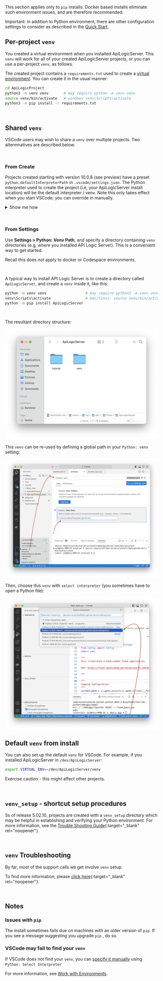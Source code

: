 This section applies only to `pip` installs.  Docker based installs eliminate such environment issues, and are therefore recommended.

Important: in addition to Python environment, there are other configuration settings to consider as described in the [Quick Start](IDE-Execute.md).

## Per-project `venv`

You created a virtual environment when you installed ApiLogicServer.  This ```venv``` will work for all of your created ApiLogicServer projects, or you can use a per-project ```venv```, as follows.

The created project contains a ```requirements.txt``` used to create a [virtual environment](https://docs.python.org/3/library/venv.html).
You can create it in the usual manner:

```sh
cd ApiLogicProject
python3 -m venv venv       # may require python -m venv venv
source venv/bin/activate   # windows venv\Scripts\activate
python3 -m pip install -r requirements.txt
```
&nbsp;

## Shared `venv`

VSCode users may wish to share a `venv` over multiple projects.  Two altermnatives are described below.

&nbsp;

### From Create

Projects created starting with version 10.0.8 (see preview) have a preset `python.defaultInterpreterPath` in `.vscode/settings.json`.  The Python interpreter used to create the project (i.e, your ApiLogicServer install location) will be the default interpreter / venv.  Note this only takes effect when you start VSCode; you can override in manually.

<details markdown>

<summary> Show me how </summary>

![Installed venv](images/tutorial/setup/default-interpreter.png)

</details>

&nbsp;

### From Settings

Use __Settings > Python: Venv Path__, and specify a directory containing `venv` directories (e.g, where you installed API Logic Server).  This is a convenient way to get started.

Recall this does _not_ apply to docker or Codespace environments.  

&nbsp;

A typical way to install API Logic Server is to create a directory called `ApiLogicServer`, and create a `venv` inside it, like this:

```bash title="Install API Logic Server in a Virtual Environment"
python -m venv venv                  # may require python3 -m venv venv
venv\Scripts\activate                # mac/linux: source venv/bin/activate
python -m pip install ApiLogicServer
```

&nbsp;

The resultant directory structure:

![Installed venv](images/tutorial/setup/install-dirs.png)

This `venv` can be re-used by defining a global path in your `Python: venv` setting:

![Settings to define global venv](images/tutorial/setup/settings-python-venv.png)

Then, choose this `venv` with `select interpreter` (you sometimes have to open a Python file):

![Select global venv](images/tutorial/setup/select-interpreter.png)

</details>


## Default `venv` from install

You can also set up the default `venv` for VSCode.  For example, if you installed ApiLogicServer in `/dev/ApiLogicServer`:

```bash
export VIRTUAL_ENV=~/dev/ApiLogicServer/venv
```
Exercise caution - this might affect other projects.

&nbsp;

## `venv_setup` - shortcut setup procedures

Ss of release 5.02.10, projects are created with a `venv_setup` directory which may be helpful in establishing and verifying your Python environment.  For more information, see the [Trouble Shooting Guide](Troubleshooting.md#ide-issues){:target="_blank" rel="noopener"}.

&nbsp;

## `venv` Troubleshooting

By far, most of the support calls we get involve `venv` setup.

To find more information, please [click here](Troubleshooting.md#verify-your-python-environment){:target="_blank" rel="noopener"}.

&nbsp;

## Notes

### Issues with `pip`

The install sometimes fails due on machines with an older version of `pip`.  If you see a message suggesting you upgrade  `pip` , do so.

### VSCode may fail to find your `venv`

If VSCode does not find your `venv`, you can [specify it manually](https://code.visualstudio.com/docs/python/environments#_manually-specify-an-interpreter) using `Python: Select Interpreter`

For more information, see [Work with Environments](https://code.visualstudio.com/docs/python/environments#_work-with-environments).